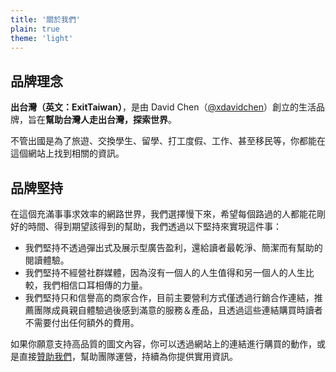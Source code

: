 ```yaml
---
title: '關於我們'
plain: true
theme: 'light'
---
```


<!--![|inline](/banner.jpg)-->

## 品牌理念

**出台灣（英文：ExitTaiwan）**，是由 David Chen（[@xdavidchen](https://xdavidchen.com/zh-tw)）創立的生活品牌，旨在**幫助台灣人走出台灣，探索世界**。

不管出國是為了旅遊、交換學生、留學、打工度假、工作、甚至移民等，你都能在這個網站上找到相關的資訊。

## 品牌堅持

在這個充滿事事求效率的網路世界，我們選擇慢下來，希望每個路過的人都能花剛好的時間、得到期望該得到的幫助，我們透過以下堅持來實現這件事：

- 我們堅持不透過彈出式及展示型廣告盈利，還給讀者最乾淨、簡潔而有幫助的閱讀體驗。
- 我們堅持不經營社群媒體，因為沒有一個人的人生值得和另一個人的人生比較，我們相信口耳相傳的力量。
- 我們堅持只和信譽高的商家合作，目前主要營利方式僅透過行銷合作連結，推薦團隊成員親自體驗過後感到滿意的服務＆產品，且透過這些連結購買時讀者不需要付出任何額外的費用。

如果你願意支持高品質的圖文內容，你可以透過網站上的連結進行購買的動作，或是直接[贊助我們](https://ko-fi.com/exittaiwan)，幫助團隊運營，持續為你提供實用資訊。
